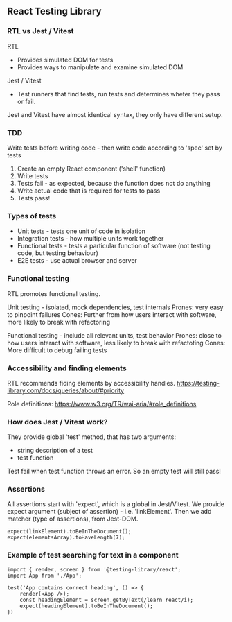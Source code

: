 ## React Testing Library

### RTL vs Jest / Vitest

RTL
- Provides simulated DOM for tests
- Provides ways to manipulate and examine simulated DOM

Jest / Vitest
- Test runners that find tests, run tests and determines wheter they pass or fail.

Jest and Vitest have almost identical syntax, they only have different setup.

### TDD

Write tests before writing code
    - then write code according to 'spec' set by tests

1. Create an empty React component ('shell' function)
2. Write tests
3. Tests fail - as expected, because the function does not do anything
4. Write actual code that is required for tests to pass
5. Tests pass!

### Types of tests

- Unit tests - tests one unit of code in isolation
- Integration tests - how multiple units work together
- Functional tests - tests a particular function of software (not testing code, but testing behaviour)
- E2E tests - use actual browser and server

### Functional testing

RTL promotes functional testing.

Unit testing - isolated, mock dependencies, test internals
Prones: very easy to pinpoint failures
Cones: Further from how users interact with software, more likely to break with refactoring

Functional testing - include all relevant units, test behavior
Prones: close to how users interact with software, less likely to break with refactoting
Cones: More difficult to debug failing tests

### Accessibility and finding elements

RTL recommends fiding elements by accessibility handles.
https://testing-library.com/docs/queries/about/#priority

Role definitions: https://www.w3.org/TR/wai-aria/#role_definitions

### How does Jest / Vitest work?

They provide global 'test' method, that has two arguments:
- string description of a test
- test function

Test fail when test function throws an error. So an empty test will still pass!

### Assertions

All assertions start with 'expect', which is a global in Jest/Vitest.
We provide expect argument (subject of assertion) - i.e. 'linkElement'.
Then we add matcher (type of assertions), from Jest-DOM.

    expect(linkElement).toBeInTheDocument();
    expect(elementsArray).toHaveLength(7);

### Example of test searching for text in a component

    import { render, screen } from '@testing-library/react';
    import App from './App';

    test('App contains correct heading', () => {
        render(<App />);
        const headingElement = screen.getByText(/learn react/i);
        expect(headingElement).toBeInTheDocument();
    })
